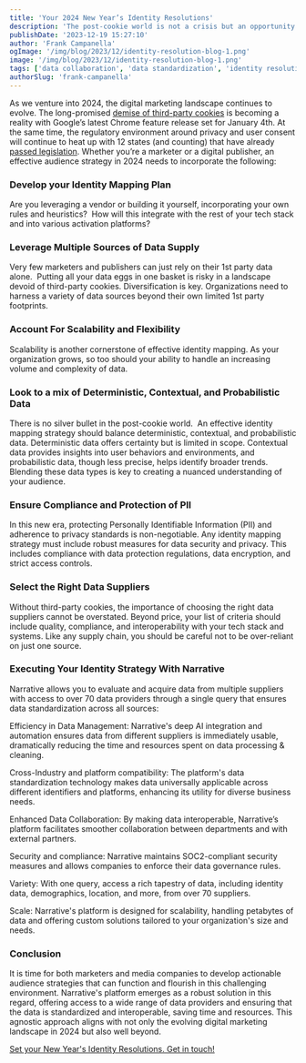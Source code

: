 ```yaml
---
title: 'Your 2024 New Year’s Identity Resolutions'
description: 'The post-cookie world is not a crisis but an opportunity. It pushes us towards more ethical, transparent data practices.'
publishDate: '2023-12-19 15:27:10'
author: 'Frank Campanella'
ogImage: '/img/blog/2023/12/identity-resolution-blog-1.png'
image: '/img/blog/2023/12/identity-resolution-blog-1.png'
tags: ['data collaboration', 'data standardization', 'identity resolution', 'rosetta stone']
authorSlug: 'frank-campanella'
---
```

As we venture into 2024, the digital marketing landscape continues to evolve. The long-promised [demise of third-party cookies](https://www.adexchanger.com/privacy/google-plans-to-ring-in-the-new-year-with-third-party-cookie-deprecation-for-real/) is becoming a reality with Google’s latest Chrome feature release set for January 4th. At the same time, the regulatory environment around privacy and user consent will continue to heat up with 12 states (and counting) that have already [passed legislation](https://pro.bloomberglaw.com/brief/state-privacy-legislation-tracker/). Whether you’re a marketer or a digital publisher, an effective audience strategy in 2024 needs to incorporate the following:  

### Develop your Identity Mapping Plan  

Are you leveraging a vendor or building it yourself, incorporating your own rules and heuristics?  How will this integrate with the rest of your tech stack and into various activation platforms?

### Leverage Multiple Sources of Data Supply  

Very few marketers and publishers can just rely on their 1st party data alone.  Putting all your data eggs in one basket is risky in a landscape devoid of third-party cookies. Diversification is key. Organizations need to harness a variety of data sources beyond their own limited 1st party footprints.

### Account For Scalability and Flexibility  

Scalability is another cornerstone of effective identity mapping. As your organization grows, so too should your ability to handle an increasing volume and complexity of data.

### Look to a mix of Deterministic, Contextual, and Probabilistic Data  

There is no silver bullet in the post-cookie world.  An effective identity mapping strategy should balance deterministic, contextual, and probabilistic data. Deterministic data offers certainty but is limited in scope. Contextual data provides insights into user behaviors and environments, and probabilistic data, though less precise, helps identify broader trends. Blending these data types is key to creating a nuanced understanding of your audience.

### Ensure Compliance and Protection of PII  

In this new era, protecting Personally Identifiable Information (PII) and adherence to privacy standards is non-negotiable. Any identity mapping strategy must include robust measures for data security and privacy. This includes compliance with data protection regulations, data encryption, and strict access controls.

### Select the Right Data Suppliers  

Without third-party cookies, the importance of choosing the right data suppliers cannot be overstated. Beyond price, your list of criteria should include quality, compliance, and interoperability with your tech stack and systems. Like any supply chain, you should be careful not to be over-reliant on just one source.

### Executing Your Identity Strategy With Narrative  

Narrative allows you to evaluate and acquire data from multiple suppliers with access to over 70 data providers through a single query that ensures data standardization across all sources:  
  
Efficiency in Data Management: Narrative's deep AI integration and automation ensures data from different suppliers is immediately usable, dramatically reducing the time and resources spent on data processing & cleaning.  
  
Cross-Industry and platform compatibility: The platform's data standardization technology makes data universally applicable across different identifiers and platforms, enhancing its utility for diverse business needs.  
  
Enhanced Data Collaboration: By making data interoperable, Narrative’s platform facilitates smoother collaboration between departments and with external partners.

Security and compliance: Narrative maintains SOC2-compliant security measures and allows companies to enforce their data governance rules.

Variety: With one query, access a rich tapestry of data, including identity data, demographics, location, and more, from over 70 suppliers.

Scale: Narrative's platform is designed for scalability, handling petabytes of data and offering custom solutions tailored to your organization's size and needs.

### Conclusion  

It is time for both marketers and media companies to develop actionable audience strategies that can function and flourish in this challenging environment. Narrative's platform emerges as a robust solution in this regard, offering access to a wide range of data providers and ensuring that the data is standardized and interoperable, saving time and resources. This agnostic approach aligns with not only the evolving digital marketing landscape in 2024 but also well beyond.

[Set your New Year's Identity Resolutions. Get in touch!](/contact)
